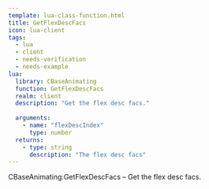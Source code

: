 ```yaml
---
template: lua-class-function.html
title: GetFlexDescFacs
icon: lua-client
tags:
  - lua
  - client
  - needs-verification
  - needs-example
lua:
  library: CBaseAnimating
  function: GetFlexDescFacs
  realm: client
  description: "Get the flex desc facs."
  
  arguments:
    - name: "flexDescIndex"
      type: number
  returns:
    - type: string
      description: "The flex desc facs"
---
```


<div class="lua__search__keywords">
CBaseAnimating:GetFlexDescFacs &#x2013; Get the flex desc facs.
</div>
